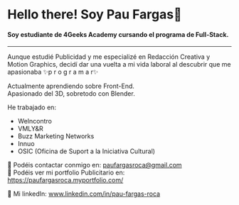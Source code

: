 # Hello there! Soy Pau Fargas👋

#### Soy estudiante de 4Geeks Academy cursando el programa de Full-Stack.
---------------

Aunque estudié Publicidad y me especializé en Redacción Creativa y Motion Graphics, decidí dar una vuelta a mi vida laboral al descubrir que me apasionaba ✨p r o g r a m a r✨

Actualmente aprendiendo sobre Front-End.  
Apasionado del 3D, sobretodo con Blender.

He trabajado en: 
- WeIncontro
- VMLY&R
- Buzz Marketing Networks
- Innuo
- OSIC (Oficina de Suport a la Iniciativa Cultural)


📨 Podéis contactar conmigo en: paufargasroca@gmail.com  
📒 Podéis ver mi portfolio Publicitario en: https://paufargasroca.myportfolio.com/

:mag_right: Mi linkedIn: www.linkedin.com/in/pau-fargas-roca










